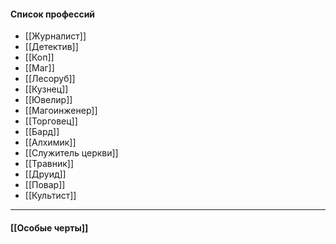 #### Список профессий
- [[Журналист]]
- [[Детектив]]
- [[Коп]]
- [[Маг]]
- [[Лесоруб]]
- [[Кузнец]]
- [[Ювелир]]
- [[Магоинженер]]
- [[Торговец]]
- [[Бард]]
- [[Алхимик]]
- [[Служитель церкви]]
- [[Травник]]
- [[Друид]]
- [[Повар]]
- [[Культист]]
---
#### [[Особые черты]]